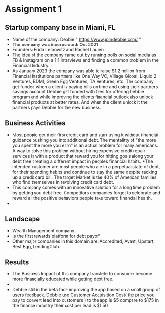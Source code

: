 # Assignment 1
## Startup company base in Miami, FL
* Name of the company: Debbie " https://www.joindebbie.com/ "
* The company was incorporated: Oct 2021
* Founders: Frida Leibowitz and Rachel Lauren
* The idea of the company came out by running polls on social media as FB & Instagram on a 1:1 interviews and finding a common problem in the Financial Industry. 
* As January 2023 the company was able to raise $1.2 million from Financial Institutions partners like One Way VC, Village Global, Liquid 2 Ventures, BDMI, Green Egg Ventures, TA Ventures, etc. The company get funded when a client is paying bills on time and using their partners savings account Debbie get funded with fees for offering Debbie program and while improving the clients financial outlook also unlock financial products at better rates. And when the client unlock it the partners pays Debbie for the new business.

## Business Activities
* Most people get their first credit card and start using it without financial guidance pushing you into additional debt. The mentalitty of "the more you spent the more you earn" is an actual problem for many americans. A way to solve this problem without hiring expensive credit repair services is with a product that reward you for hitting goals along your debt free creating a different impact in peoples financial habits.
*The intended customer are most people who are in a perpetual state of debt, for their spending habits and continue to stay the same despite racking up a credit card bill. The target Market is the 40% of American families who find themselves in revolving credit card debt.
* This company comes with an innovative solution for a long time problem by getting you debt free. Competitors companies forget to celebrate and reward all the positive behaviors people take toward financial health.
*

## Landscape
* Wealth Management company
* Is the first rewards platform for debt payoff 
* Other major companies in this domain are: Accredited, Avant, Upstart, Best Egg, LendingClub.

## Results
* The Business Impact of this company translete to consumer become more financially educated while getting debt free.
* 
* Debbie still in the beta face improving the app based on a small group of users feedback. Debbie use Customer Acquisition Cost( the price you pay to convert lead into customers ) to the app is $5 compare to $175 in the finance industry their cost per lead is $1.50 
